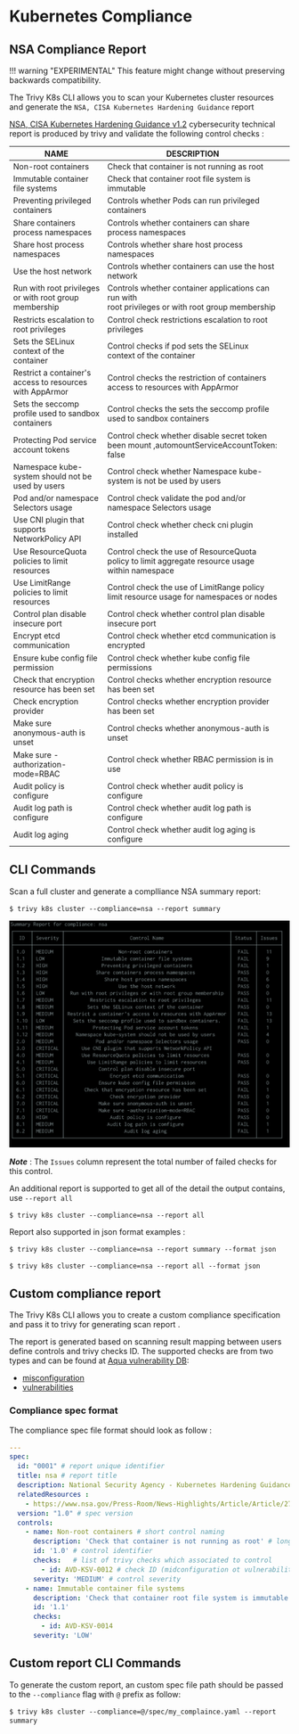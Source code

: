 # Kubernetes Compliance

## NSA Compliance Report

!!! warning "EXPERIMENTAL"
    This feature might change without preserving backwards compatibility.

The Trivy K8s CLI allows you to scan your Kubernetes cluster resources and generate the `NSA, CISA Kubernetes Hardening Guidance` report

[NSA, CISA Kubernetes Hardening Guidance v1.2](https://media.defense.gov/2022/Aug/29/2003066362/-1/-1/0/CTR_KUBERNETES_HARDENING_GUIDANCE_1.2_20220829.PDF) cybersecurity technical report is produced by trivy and validate the following control checks :

| NAME                                                     | DESCRIPTION                                                                                             |          |
|----------------------------------------------------------|---------------------------------------------------------------------------------------------------------|---------------|
| Non-root containers                                      | Check that container is not running as root                                                       |
| Immutable container file systems                         | Check that container root file system is immutable                                                  |
| Preventing privileged containers                         | Controls whether Pods can run privileged containers                                                 |
| Share containers process namespaces                      | Controls whether containers can share process namespaces                                                 |
| Share host process namespaces                            | Controls whether share host process namespaces                                                 |
| Use the host network                                     | Controls whether containers can use the host network                                                    |
| Run with root privileges or with root group membership   | Controls whether container applications can run with <br/>root privileges or with root group membership                   |
| Restricts escalation to root privileges                  | Control check restrictions escalation to root privileges                                                 |
| Sets the SELinux context of the container                | Control checks if pod sets the SELinux context of the container                                                  |
| Restrict a container's access to resources with AppArmor | Control checks the restriction of containers access to resources with AppArmor                                    | 
| Sets the seccomp profile used to sandbox containers      | Control checks the sets the seccomp profile used to sandbox containers                                                 |
| Protecting Pod service account tokens                    | Control check whether disable secret token been mount ,automountServiceAccountToken: false                        | 
| Namespace kube-system should not be used by users        | Control check whether Namespace kube-system is not be used by users                                                      |
| Pod and/or namespace Selectors usage                     | Control check validate the pod and/or namespace Selectors usage                                                      |
| Use CNI plugin that supports NetworkPolicy API           | Control check whether check cni plugin installed                                                  |
| Use ResourceQuota policies to limit resources            | Control check the use of ResourceQuota policy to limit aggregate resource usage within namespace                  | 
| Use LimitRange policies to limit resources               | Control check the use of LimitRange policy limit resource usage for namespaces or nodes                              |
| Control plan disable insecure port                       | Control check whether control plan disable insecure port                                                       |
| Encrypt etcd communication                               | Control check whether etcd communication is encrypted                                                  |
| Ensure kube config file permission                       | Control check whether kube config file permissions                                                |
| Check that encryption resource has been set              | Control checks whether encryption resource has been set                                                        |
| Check encryption provider                                | Control checks whether encryption provider has been set                                                        |
| Make sure anonymous-auth is unset                        | Control checks whether anonymous-auth is unset                                                      |
| Make sure -authorization-mode=RBAC                       | Control check whether RBAC permission is in use                                                        |
| Audit policy is configure                                | Control check whether audit policy is configure                                                  |
| Audit log path is configure                              | Control check whether audit log path is configure                                                  |
| Audit log aging                                          | Control check whether audit log aging is configure                                                  |

## CLI Commands

Scan a full cluster and generate a complliance NSA summary report:

```
$ trivy k8s cluster --compliance=nsa --report summary
```

![k8s Summary Report](../../../imgs/trivy-nsa-summary.png)

***Note*** : The `Issues` column represent the total number of failed checks for this control.


An additional report is supported to get all of the detail the output contains, use `--report all`
```
$ trivy k8s cluster --compliance=nsa --report all
```
Report also supported in json format examples :

```
$ trivy k8s cluster --compliance=nsa --report summary --format json
```

```
$ trivy k8s cluster --compliance=nsa --report all --format json
```

## Custom compliance report

The Trivy K8s CLI allows you to create a custom compliance specification and pass it to trivy for generating scan report .

The report is generated based on scanning result mapping between users define controls and trivy checks ID.
The supported checks are from two types and can be found at [Aqua vulnerability DB](https://avd.aquasec.com/):
- [misconfiguration](https://avd.aquasec.com/misconfig/)
- [vulnerabilities](https://avd.aquasec.com/nvd) 


### Compliance spec format

The compliance spec file format should look as follow :


```yaml
---
spec:
  id: "0001" # report unique identifier
  title: nsa # report title 
  description: National Security Agency - Kubernetes Hardening Guidance # description of the report
  relatedResources :
    - https://www.nsa.gov/Press-Room/News-Highlights/Article/Article/2716980/nsa-cisa-release-kubernetes-hardening-guidance/ # reference is related to public or internal spec
  version: "1.0" # spec version
  controls:
    - name: Non-root containers # short control naming
      description: 'Check that container is not running as root' # long control description
      id: '1.0' # control identifier 
      checks:   # list of trivy checks which associated to control
        - id: AVD-KSV-0012 # check ID (midconfiguration ot vulnerability) must start with `AVD-` or `CVE-` 
      severity: 'MEDIUM' # control severity
    - name: Immutable container file systems
      description: 'Check that container root file system is immutable'
      id: '1.1'
      checks:
        - id: AVD-KSV-0014
      severity: 'LOW'
```

## Custom report CLI Commands

To generate the custom report, an custom spec file path should be passed to the `--compliance` flag with `@` prefix as follow:


```
$ trivy k8s cluster --compliance=@/spec/my_complaince.yaml --report summary
```

